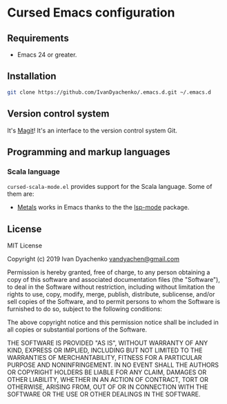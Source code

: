 # Cursed Emacs configuration

## Requirements

- Emacs 24 or greater.

## Installation

```bash
git clone https://github.com/IvanDyachenko/.emacs.d.git ~/.emacs.d
```

## Version control system
It's [Magit](https://magit.vc/)! It's an interface to the version control system Git.

## Programming and markup languages

### Scala language

`cursed-scala-mode.el` provides support for the Scala language. Some of them are:

  - [Metals](https://scalameta.org/metals/) works in Emacs thanks to the the [lsp-mode](https://github.com/emacs-lsp/lsp-mode) package.

## License

MIT License

Copyright (c) 2019 Ivan Dyachenko <vandyachen@gmail.com>

Permission is hereby granted, free of charge, to any person obtaining a copy
of this software and associated documentation files (the "Software"), to deal
in the Software without restriction, including without limitation the rights
to use, copy, modify, merge, publish, distribute, sublicense, and/or sell
copies of the Software, and to permit persons to whom the Software is
furnished to do so, subject to the following conditions:

The above copyright notice and this permission notice shall be included in all
copies or substantial portions of the Software.

THE SOFTWARE IS PROVIDED "AS IS", WITHOUT WARRANTY OF ANY KIND, EXPRESS OR
IMPLIED, INCLUDING BUT NOT LIMITED TO THE WARRANTIES OF MERCHANTABILITY,
FITNESS FOR A PARTICULAR PURPOSE AND NONINFRINGEMENT. IN NO EVENT SHALL THE
AUTHORS OR COPYRIGHT HOLDERS BE LIABLE FOR ANY CLAIM, DAMAGES OR OTHER
LIABILITY, WHETHER IN AN ACTION OF CONTRACT, TORT OR OTHERWISE, ARISING FROM,
OUT OF OR IN CONNECTION WITH THE SOFTWARE OR THE USE OR OTHER DEALINGS IN THE
SOFTWARE.
